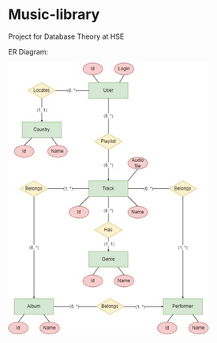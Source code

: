 # Music-library
Project for Database Theory at HSE

ER Diagram:

<img src="https://github.com/polinakrsnv/Music-library/blob/main/ER%20diagram.jpg" height="550">
